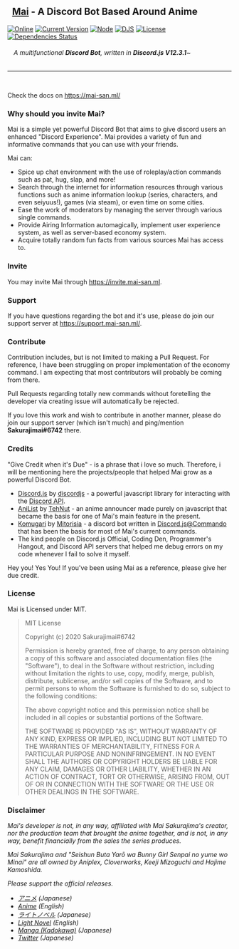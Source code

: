 ## &ensp;[Mai](https://invite.mai-san.ml/) - A Discord Bot Based Around Anime

[![Online](https://img.shields.io/discord/703922441768009731?color=%237289DA&label=Support&logo=discord&logoColor=white)](https://support.mai-san.ml/)
[![Current Version](https://img.shields.io/static/v1?label=Current%20Version&message=v3.0.0&color=pink)](https://github.com/maisans-maid/Mai)
[![Node](https://img.shields.io/static/v1?label=Node.js&message=12.19.0&color=success&logo=Node.js)](https://nodejs.org/dist/latest-v12.x/)
[![DJS](https://img.shields.io/static/v1?label=DiscordJS&message=12.3.1&color=blue&logo=github)](https://discord.js.org/)
[![License](https://img.shields.io/static/v1?label=License&message=MIT&color=pink)](https://github.com/maisans-maid/Mai/blob/master/LICENSE)
[![Dependencies Status](https://david-dm.org/maisans-maid/Mai/status.svg)](https://david-dm.org/maisans-maid/Mai)
###### &ensp;&ensp;A multifunctional **Discord Bot**, written in **Discord.js V12.3.1**~
---
<br />

Check the docs on https://mai-san.ml/

### Why should you invite Mai?
Mai is a simple yet powerful Discord Bot that aims to give discord users an enhanced "Discord Experience". Mai provides a variety of fun and informative commands that you can use with your friends.

Mai can:
- Spice up chat environment with the use of roleplay/action commands such as pat, hug, slap, and more! </font> <br />
-  Search through the internet for information resources through various functions such as anime information lookup (series, characters, and even seiyuus!), games (via steam), or even time on some cities. </font> <br />
-  Ease the work of moderators by managing the server through various single commands. </font> <br />
-  Provide Airing Information automagically, implement user experience system, as well as server-based economy system. </font> <br />
-  Acquire totally random fun facts from various sources Mai has access to. </font> <br />


### Invite
You may invite Mai through https://invite.mai-san.ml.

### Support
If you have questions regarding the bot and it's use, please do join our support server at https://support.mai-san.ml/.

### Contribute
Contribution includes, but is not limited to making a Pull Request. For reference, I have been struggling on proper implementation of the economy command. I am expecting that most contributors will probably be coming from there.

Pull Requests regarding totally new commands without foretelling the developer via creating issue will automatically be rejected.

If you love this work and wish to contribute in another manner, please do join our support server (which isn't much) and ping/mention **Sakurajimai#6742** there.

### Credits
"Give Credit when it's Due" - is a phrase that i love so much. Therefore, i will be mentioning here the projects/people that helped Mai grow as a powerful Discord Bot.

- [Discord.js](https://github.com/discordjs/discord.js/) by [discordjs](https://github.com/discordjs/) - a powerful javascript library for interacting with the [Discord API](https://discord.com/developers/docs/intro).
- [AniList](https://github.com/TehNut/AniSchedule) by [TehNut](https://github.com/TehNut) - an anime announcer made purely on javascript that became the basis for one of Mai's main feature in the present.
- [Komugari](https://github.com/Mitorisia/Komugari) by [Mitorisia](https://github.com/Mitorisia) - a discord bot written in [Discord.js@Commando](https://github.com/discordjs/Commando) that has been the basis for most of Mai's current commands.
- The kind people on Discord.js Official, Coding Den, Programmer's Hangout, and Discord API servers that helped me debug errors on my code whenever I fail to solve it myself.

Hey you! Yes You! If you've been using Mai as a reference, please give her due credit.

### License
Mai is Licensed under MIT.
>MIT License
>
>Copyright (c) 2020 Sakurajimai#6742
>
>Permission is hereby granted, free of charge, to any person obtaining a copy of this software and associated documentation files (the "Software"), to deal in the Software without restriction, including without limitation the rights to use, copy, modify, merge, publish, distribute, sublicense, and/or sell
copies of the Software, and to permit persons to whom the Software is furnished to do so, subject to the following conditions:
>
> The above copyright notice and this permission notice shall be included in all copies or substantial portions of the Software.
>
> THE SOFTWARE IS PROVIDED "AS IS", WITHOUT WARRANTY OF ANY KIND, EXPRESS OR IMPLIED, INCLUDING BUT NOT LIMITED TO THE WARRANTIES OF MERCHANTABILITY, FITNESS FOR A PARTICULAR PURPOSE AND NONINFRINGEMENT. IN NO EVENT SHALL THE AUTHORS OR COPYRIGHT HOLDERS BE LIABLE FOR ANY CLAIM, DAMAGES OR OTHER LIABILITY, WHETHER IN AN ACTION OF CONTRACT, TORT OR OTHERWISE, ARISING FROM, OUT OF OR IN CONNECTION WITH THE SOFTWARE OR THE USE OR OTHER DEALINGS IN THE SOFTWARE.


### Disclaimer
*Mai's developer is not, in any way, affiliated with Mai Sakurajima's creator, nor the production team that brought the anime together, and is not, in any way, benefit financially from the sales the series produces.*

*Mai Sakurajima and "Seishun Buta Yarō wa Bunny Girl Senpai no yume wo Minai" are all owned by Aniplex, Cloverworks, Keeji Mizoguchi and Hajime Kamoshida.*

*Please support the official releases.*

 - *[アニメ](https://ao-buta.com/) (Japanese)*
 - *[Anime](http://rascaldoesnotdream.com/) (English)*
 - *[ライトノベル](https://dengekibunko.jp/product/aobuta/312044500000.html) (Japanese)*
 - *[Light Novel](https://yenpress.com/9781975399351/rascal-does-not-dream-of-bunny-girl-senpai-light-novel/) (English)*
 - *[Manga (Kadokawa)](https://www.kadokawa.co.jp/product/321607000727/) (Japanese)*
 - *[Twitter](https://twitter.com/aobuta_anime) (Japanese)*

